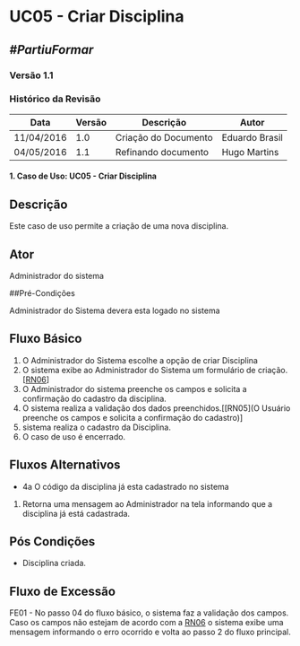 # **UC05 - Criar Disciplina**

##  ***#PartiuFormar***

### **Versão 1.1**

### Histórico da Revisão
Data|Versão|Descrição|Autor
-----|------|---------|-------
11/04/2016| 1.0 |Criação do Documento | Eduardo Brasil
04/05/2016| 1.1 |Refinando documento | Hugo Martins

#### 1. Caso de Uso: UC05 - Criar Disciplina

## Descrição

Este caso de uso permite a criação de uma nova disciplina.

## Ator

Administrador do sistema

##Pré-Condições

Administrador do Sistema devera esta logado no sistema

## Fluxo Básico 
1. O Administrador do Sistema escolhe a opção de criar Disciplina
2. O sistema exibe ao Administrador do Sistema um formulário de criação. [[RN06](https://github.com/vitornere/partiuformar/wiki/Regras-de-Neg%C3%B3cio#disciplinas)]
3. O Administrador do sistema preenche os campos e solicita a confirmação do cadastro da disciplina.
4. O sistema realiza a validação dos dados preenchidos.[[RN05](O Usuário preenche os campos e solicita a confirmação do cadastro)]
5. sistema realiza o cadastro da Disciplina.
6. O caso de uso é encerrado.
	
## Fluxos Alternativos

* 4a O código da disciplina já esta cadastrado no sistema
 1. Retorna uma mensagem ao Administrador na tela informando que a disciplina já está cadastrada.

## Pós Condições
* Disciplina criada.

## Fluxo de Excessão
  FE01 - No passo 04 do fluxo básico, o sistema faz a validação dos campos. Caso os campos não estejam de acordo com a [RN06](https://github.com/vitornere/partiuformar/wiki/Regras-de-Neg%C3%B3cio#disciplinas) o sistema exibe uma mensagem informando o erro ocorrido e volta ao passo 2 do fluxo principal.
